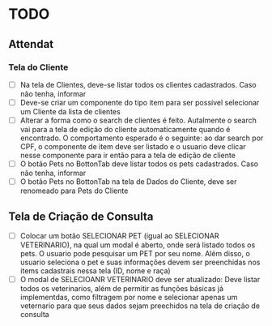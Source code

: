# TODO

## Attendat

### Tela do Cliente

- [ ] Na tela de Clientes, deve-se listar todos os clientes cadastrados. Caso não tenha, informar
- [ ] Deve-se criar um componente do tipo item para ser possível selecionar um Cliente da lista de clientes
- [ ] Alterar a forma como o search de clientes é feito. Autalmente o search vai para a tela de edição do cliente automaticamente quando é encontrado. O comportamento esperado é o seguinte: ao dar search por CPF, o componente de item deve ser listado e o usuario deve clicar nesse componente para ir então para
      a tela de edição de cliente
- [ ] O botão Pets no BottonTab deve listar todos os pets cadastrados. Caso não tenha, informar
- [ ] O botão Pets no BottonTab na tela de Dados do Cliente, deve ser renomeado para Pets do Cliente

## Tela de Criação de Consulta

- [ ] Colocar um botão SELECIONAR PET (igual ao SELECIONAR VETERINARIO), na qual um modal é aberto, onde será listado todos os pets. O usuario pode pesquisar um PET por seu nome. Além disso, o usuario seleciona o pet e suas informações devem ser preenchidas nos items cadastrais nessa tela (ID, nome e raça)
- [ ] O modal de SELECIOANR VETERINARIO deve ser atualizado: Deve listar todos os veterinarios, além de permitir as funções básicas já implementdas, como filtragem por nome e selecionar apenas um veternario para que seus dados sejam preechidos na tela de criação de consulta
